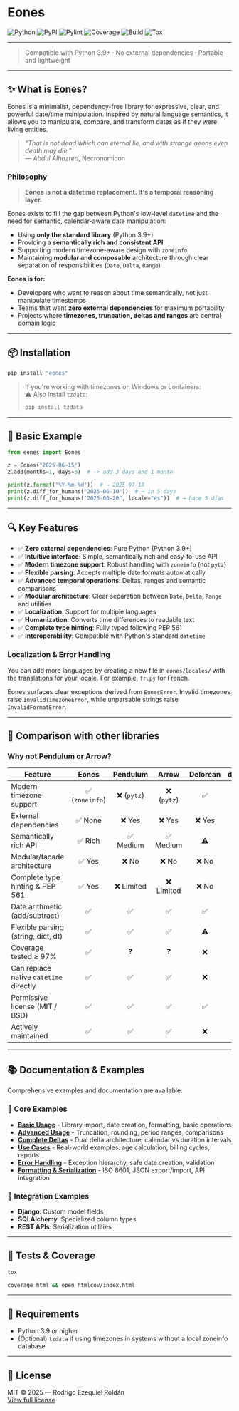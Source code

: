 # Eones
![Python](https://img.shields.io/badge/Python-3.9+-yellow?style=for-the-badge&logo=python)
![PyPI](https://img.shields.io/pypi/v/eones?style=for-the-badge)
![Pylint](https://img.shields.io/badge/pylint-10.00-green?style=for-the-badge)
![Coverage](https://img.shields.io/badge/Coverage-100%25-red?style=for-the-badge)
![Build](https://img.shields.io/badge/Build-manual-green?style=for-the-badge)
![Tox](https://img.shields.io/badge/Tested%20tox-yellowgreen?style=for-the-badge)

---

> Compatible with Python 3.9+ · No external dependencies · Portable and lightweight

---

## ✨ What is Eones?

Eones is a minimalist, dependency-free library for expressive, clear, and powerful date/time manipulation. Inspired by natural language semantics, it allows you to manipulate, compare, and transform dates as if they were living entities.

> *"That is not dead which can eternal lie, and with strange aeons even death may die."*  
> — *Abdul Alhazred*, Necronomicon

### Philosophy

> **Eones is not a datetime replacement. It's a temporal reasoning layer.**

Eones exists to fill the gap between Python's low-level `datetime` and the need for semantic, calendar-aware date manipulation:

- Using **only the standard library** (Python 3.9+)
- Providing a **semantically rich and consistent API**
- Supporting modern timezone-aware design with `zoneinfo`
- Maintaining **modular and composable** architecture through clear separation of responsibilities (`Date`, `Delta`, `Range`)

**Eones is for:**
- Developers who want to reason about time semantically, not just manipulate timestamps
- Teams that want **zero external dependencies** for maximum portability
- Projects where **timezones, truncation, deltas and ranges** are central domain logic

---

## 📦 Installation

```bash
pip install "eones"
```

> If you're working with timezones on Windows or containers:  
> ⚠️ Also install `tzdata`:
> ```bash
> pip install tzdata
> ```

---

## 🧪 Basic Example

```python
from eones import Eones

z = Eones("2025-06-15")
z.add(months=1, days=3)  # -> add 3 days and 1 month

print(z.format("%Y-%m-%d"))  # → 2025-07-18
print(z.diff_for_humans("2025-06-10"))  # → in 5 days
print(z.diff_for_humans("2025-06-20", locale="es"))  # → hace 5 días
```

---

## 🔍 Key Features

- ✅ **Zero external dependencies**: Pure Python (Python 3.9+)
- ✅ **Intuitive interface**: Simple, semantically rich and easy-to-use API
- ✅ **Modern timezone support**: Robust handling with `zoneinfo` (not `pytz`)
- ✅ **Flexible parsing**: Accepts multiple date formats automatically
- ✅ **Advanced temporal operations**: Deltas, ranges and semantic comparisons
- ✅ **Modular architecture**: Clear separation between `Date`, `Delta`, `Range` and utilities
- ✅ **Localization**: Support for multiple languages
- ✅ **Humanization**: Converts time differences to readable text
- ✅ **Complete type hinting**: Fully typed following PEP 561
- ✅ **Interoperability**: Compatible with Python's standard `datetime`

### Localization & Error Handling

You can add more languages by creating a new file in `eones/locales/` with the
translations for your locale. For example, `fr.py` for French.

Eones surfaces clear exceptions derived from `EonesError`. Invalid timezones
raise `InvalidTimezoneError`, while unparsable strings raise
`InvalidFormatError`.

---

## 🧾 Comparison with other libraries

### Why not Pendulum or Arrow?

| Feature                                 | Eones | Pendulum | Arrow | Delorean | dateutil | pytz |
|-----------------------------------------|:-----:|:--------:|:-----:|:--------:|:--------:|:----:|
| Modern timezone support                | ✅ (`zoneinfo`) | ❌ (`pytz`) | ❌ (`pytz`) | ✅ | ⚠️ | ✅ |
| External dependencies                   | ✅ None | ❌ Yes | ❌ Yes | ❌ Yes | ❌ Yes | ❌ Yes |
| Semantically rich API                   | ✅ Rich | ✅ Medium | ✅ Medium | ⚠️ | ❌ | ❌ |
| Modular/facade architecture             | ✅ Yes | ❌ No | ❌ No | ❌ No | ❌ No | ❌ No |
| Complete type hinting & PEP 561         | ✅ Yes | ❌ Limited | ❌ Limited | ❌ No | ❌ No | ❌ No |
| Date arithmetic (add/subtract)          | ✅    | ✅        | ✅    | ✅        | ❌        | ❌   |
| Flexible parsing (string, dict, dt)     | ✅    | ✅        | ✅    | ⚠️        | ✅        | ❌   |
| Coverage tested ≥ 97%                   | ✅    | ❓        | ❓    | ❌        | ❌        | ❌   |
| Can replace native `datetime` directly  | ✅    | ✅        | ✅    | ❌        | ❌        | ❌   |
| Permissive license (MIT / BSD)          | ✅    | ✅        | ✅    | ✅        | ✅        | ✅   |
| Actively maintained                     | ✅    | ✅        | ✅    | ❌        | ✅        | ⚠️   |

---

## 📚 Documentation & Examples

Comprehensive examples and documentation are available:

### 📖 Core Examples
- **[Basic Usage](examples/basic_usage.md)** - Library import, date creation, formatting, basic operations
- **[Advanced Usage](examples/advanced_usage.md)** - Truncation, rounding, period ranges, comparisons
- **[Complete Deltas](examples/complete_deltas.md)** - Dual delta architecture, calendar vs duration intervals
- **[Use Cases](examples/use_cases.md)** - Real-world examples: age calculation, billing cycles, reports
- **[Error Handling](examples/error_handling.md)** - Exception hierarchy, safe date creation, validation
- **[Formatting & Serialization](examples/formatting_serialization.md)** - ISO 8601, JSON export/import, API integration

### 🔗 Integration Examples
- **Django**: Custom model fields
- **SQLAlchemy**: Specialized column types  
- **REST APIs**: Serialization utilities

---

## 🔧 Tests & Coverage

```bash
tox
```

```bash
coverage html && open htmlcov/index.html
```

---

## 📖 Requirements

- Python 3.9 or higher
- (Optional) `tzdata` if using timezones in systems without a local zoneinfo database

---

## 📝 License

MIT © 2025 — Rodrigo Ezequiel Roldán  
[View full license](https://github.com/roldriel/eones/blob/master/LICENSE.md)
